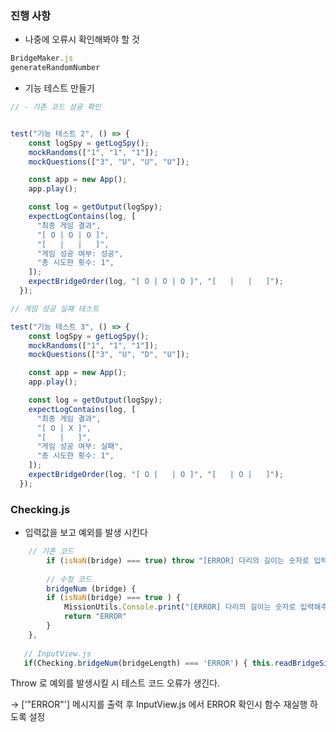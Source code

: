 ### 진행 사항

- 나중에 오류시 확인해봐야 할 것

```javascript
BridgeMaker.js
generateRandomNumber 
```



- 기능 테스트 만들기

```js
// - 기존 코드 성공 확인


test("기능 테스트 2", () => {
    const logSpy = getLogSpy();
    mockRandoms(["1", "1", "1"]);
    mockQuestions(["3", "U", "U", "U"]);

    const app = new App();
    app.play();

    const log = getOutput(logSpy);
    expectLogContains(log, [
      "최종 게임 결과",
      "[ O | O | O ]",
      "[   |   |   ]",
      "게임 성공 여부: 성공",
      "총 시도한 횟수: 1",
    ]);
    expectBridgeOrder(log, "[ O | O | O ]", "[   |   |   ]");
  });
```

```js
// 게임 성공 실패 테스트

test("기능 테스트 3", () => {
    const logSpy = getLogSpy();
    mockRandoms(["1", "1", "1"]);
    mockQuestions(["3", "U", "D", "U"]);

    const app = new App();
    app.play();

    const log = getOutput(logSpy);
    expectLogContains(log, [
      "최종 게임 결과",
      "[ O | X ]",
      "[   |   ]",
      "게임 성공 여부: 실패",
      "총 시도한 횟수: 1",
    ]);
    expectBridgeOrder(log, "[ O |   | O ]", "[   | O |   ]");
  });
```





### Checking.js

- 입력값을 보고 예외를 발생 시킨다

```js
    // 기존 코드
		if (isNaN(bridge) === true) throw "[ERROR] 다리의 길이는 숫자로 입력해주세요"
	
		// 수정 코드
		bridgeNum (bridge) {
        if (isNaN(bridge) === true ) {
            MissionUtils.Console.print("[ERROR] 다리의 길이는 숫자로 입력해주세요")
            return "ERROR"
        }
    },
    
   // InputView.js
   if(Checking.bridgeNum(bridgeLength) === 'ERROR') { this.readBridgeSize() }
```

Throw 로 예외를 발생시킬 시 테스트 코드 오류가 생긴다.

-> ['"ERROR"'] 메시지를 출력 후 InputView.js 에서 ERROR 확인시 함수 재실행 하도록 설정